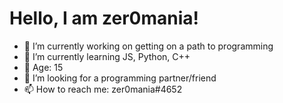 # Hello, I am **zer0mania**!

- 🔭 I’m currently working on getting on a path to programming
- 🌱 I’m currently learning JS, Python, C++
- 👶 Age: 15
- 🤔 I’m looking for a programming partner/friend
- 📫 How to reach me: zer0mania#4652
